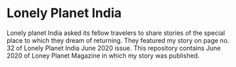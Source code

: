 # Lonely Planet India

Lonely planet India asked its fellow travelers to share stories of the special place to which they dream of returning. They featured my story on page no. 32 of Lonely Planet India June 2020 issue. This repository contains June 2020 of Loney Planet Magazine in which my story was published.
